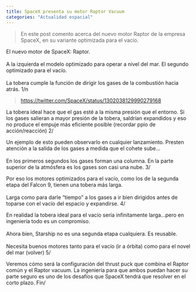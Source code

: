 ```yaml
---
title: SpaceX presenta su motor Raptor Vacuum
categories: "Actualidad espacial"
---
```

> En este post comento acerca del nuevo motor Raptor de la empresa SpaceX, en su variante optimizada para el vacío.

<div class="card-tweets" dir="auto">
    <p>El nuevo motor de SpaceX: Raptor.<br />
<br />
A la izquierda el modelo optimizado para operar a nivel del mar. El segundo optimizado para el vacío. <br />
<br />
La tobera cumple la función de dirigir los gases de la combustión hacia atrás. 1/n <span class="entity-embed"><span class="twitter-player"><blockquote class="twitter-tweet" data-conversation="none" data-align="center" data-dnt="true"><a href="https://twitter.com/SpaceX/status/1302038129990279168">https://twitter.com/SpaceX/status/1302038129990279168</a></blockquote></span></span></p>
    <p>La tobera ideal hace que el gas esté a la misma presión que el entorno. Si los gases salieran a mayor presión de la tobera, saldrían expandidos y eso no produce el empuje más eficiente posible (recordar ppio de acción/reacción) <span class="nop nop-end"> 2/</span></p>
    <p>Un ejemplo de esto pueden observarlo en cualquier lanzamiento. Presten atención a la salida de los gases a medida que el cohete sube...<br />
<br />
En los primeros segundos los gases forman una columna. En la parte superior de la atmósfera es los gases son casi una nube. <span class="nop nop-end"> 3/</span></p>
    <p>Por eso los motores optimizados para el vacío, como los de la segunda etapa del Falcon 9, tienen una tobera más larga.<br />
<br />
Larga como para darle “tiempo” a los gases a ir bien dirigidos antes de toparse con el vacío del espacio y expandirse. <span class="nop nop-end"> 4/</span></p>
    <p>En realidad la tobera ideal para el vacío sería infinitamente larga...pero en ingeniería todo es un compromiso.<br />
<br />
Ahora bien, Starship no es una segunda etapa cualquiera. Es reusable.<br />
<br />
Necesita buenos motores tanto para el vacío (ir a órbita) como para el novel del mar (volver) <span class="nop nop-end"> 5/</span></p>
    <p>Veremos cómo será la configuración del thrust puck que combina el Raptor común y el Raptor vacuum. La ingeniería para que ambos puedan hacer su parte seguro es uno de los desafíos que SpaceX tendrá que resolver en el corto plazo. Fin/</p>
</div>

